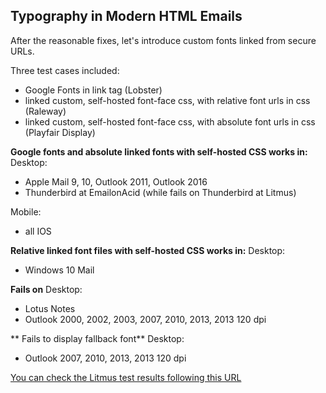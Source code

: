 ## Typography in Modern HTML Emails

After the reasonable fixes, let's introduce custom fonts linked from secure URLs.

Three test cases included:
- Google Fonts in link tag (Lobster)
- linked custom, self-hosted font-face css, with relative font urls in css (Raleway)
- linked custom, self-hosted font-face css, with absolute font urls in css (Playfair Display)

**Google fonts and absolute linked fonts with self-hosted CSS works in:**
Desktop:
- Apple Mail 9, 10, Outlook 2011, Outlook 2016
- Thunderbird at EmailonAcid (while fails on Thunderbird at Litmus)

Mobile:
- all IOS

**Relative linked font files with self-hosted CSS works in:**
Desktop:
- Windows 10 Mail

**Fails on**
Desktop:
- Lotus Notes
- Outlook 2000, 2002, 2003, 2007, 2010, 2013, 2013 120 dpi

** Fails to display fallback font**
Desktop:
- Outlook 2007, 2010, 2013, 2013 120 dpi

[You can check the Litmus test results following this URL](https://litmus.com/checklist/emails/public/3f8bf39)
